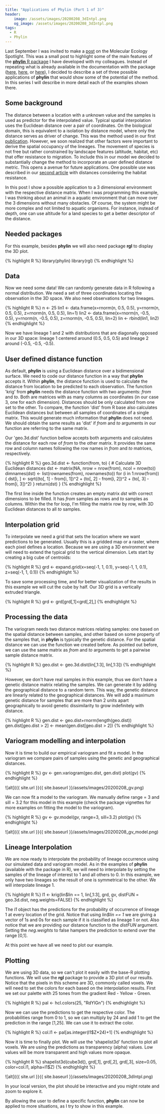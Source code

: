 ```yaml
---
title: "Applications of Phylin (Part 1 of 3)"
header:
    image: /assets/images/20200208_3dIntpl.png
    og_image: /assets/images/20200208_3dIntpl.png
tags:
  - R
  - Phylin
---
```


Last September I was invited to make a [post](https://molecularecologyblog.com/2019/09/03/method-summary-mapping-genetic-patterns-across-landscapes-with-phylin/) on the Molecular Ecology Spotlight. This was a small post to highlight some of the main features of the [**phylin** R package](https://cran.r-project.org/web/packages/phylin/index.html) I have developed with my colleagues. Instead of repeating what is already available in the documentation with the package ([here](https://cran.r-project.org/web/packages/phylin/vignettes/phylin_tutorial.pdf), [here](https://cran.r-project.org/web/packages/phylin/vignettes/resistance_tutorial.pdf), or [here](https://cran.r-project.org/web/packages/phylin/phylin.pdf)), I decided to describe a set of three possible applications of **phylin** that would show some of the potential of the method. In this series I will describe in more detail each of the examples shown there.

## Some background

The distance between a location with a unknown value and the samples is used as predictor for the interpolated value. Typical spatial interpolation uses the Euclidean distance over a pair of coordinates. On the biological domain, this is equivalent to a isolation by distance model, where only the distance serves as driver of change. This was the method used in our first [publication](https://onlinelibrary.wiley.com/doi/abs/10.1111/1755-0998.12312). However, we soon realized that other factors were important to derive the spatial occupancy of the lineages. The movement of species is not free but rather constrained by landscape features (altitude, habitat, etc) that offer resistance to migration. To include this in our model we decided to substantially change the method to incorporate an user defined distance metric. This opens a avenue for future applications. One possible use was described in our [second article](https://onlinelibrary.wiley.com/doi/abs/10.1111/1755-0998.13010) with distances considering the habitat resistance.

In this post I show a possible application to a 3 dimensional environment with the respective distance matrix. When I was programming this example, I was thinking about an animal in a aquatic environment that can move over the 3 dimensions without many obstacles. Of course, the system might be more complex and not limited to aquatic organisms. For instance, instead of depth, one can use altitude for a land species to get a better descriptor of the distance.

## Needed packages

For this example, besides **phylin** we will also need package **rgl** to display the 3D plot.

{% highlight R %}
library(phylin)
library(rgl)
{% endhighlight %}

## Data

Now we need some data! We can randomly generate data in R following a normal distribution. We need a set of three coordinates locating the observation in the 3D space. We also need observations for two lineages.

{% highlight R %}
n <- 25
lin1 <- data.frame(x=rnorm(n, 0.5, 0.5),
                   y=rnorm(n, 0.5, 0.5),
                   z=rnorm(n, 0.5, 0.5), lin=1)
lin2 <- data.frame(x=rnorm(n, -0.5, 0.5),
                   y=rnorm(n, -0.5, 0.5),
                   z=rnorm(n, -0.5, 0.5), lin=2)
lin <- rbind(lin1, lin2)
{% endhighlight %}

Now we have lineage 1 and 2 with distributions that are diagonally opposed in our 3D space: lineage 1 centered around (0.5, 0.5, 0.5) and lineage 2 around (-0.5, -0.5, -0.5).

## User defined distance function

As default, **phylin**  is using a Euclidean distance over a bidimensional surface. We need to code our distance function in a way that **phylin** accepts it. Within **phylin**, the distance function is used to calculate the distance from location to be predicted to each observation. The function 'krig' from **phylin** needs the distance function with two arguments: *from* and *to*. Both are matrices with as many columns as coordinates (in our case 3, one for each dimension). Distances should be only calculated from one set to the other. To compare, the function 'dist' from R base also calculates Euclidean distances but between all samples of coordinates of a single matrix. This would generate much information that **phylin** does not need. We should obtain the same results as 'dist' if *from* and *to* arguments in our function are referring to the same matrix.

Our 'geo.3d.dist' function bellow accepts both arguments and calculates the distance for each row of *from* to the other matrix. It provides the same row and column names following the row names in *from* and *to* matrices, respectively.

{% highlight R %}
geo.3d.dist <- function(from, to) {
    # Calculate 3D Euclidean distances
    dst <- matrix(NA, nrow = nrow(from), ncol = nrow(to))
    dimnames(dst) <- list(rownames(from), rownames(to))
    for (i in 1:nrow(from)) {
        dst[i, ] <- sqrt((to[, 1] - from[i, 1])^2 +
                         (to[, 2] - from[i, 2])^2 +
                         (to[, 3] - from[i, 3])^2)
    }
    return(dst)
}
{% endhighlight %}

The first line inside the function creates an empty matrix *dst* with correct dimensions to be filled. It has *from* samples as rows and *to* samples as columns. Within the the for loop, I'm filling the matrix row by row, with 3D Euclidean distances to all *to* samples.


## Interpolation grid

To interpolate we need a grid that sets the location where we want predictions to be generated. Usually this is a gridded map or a raster, where each pixel defines a location. Because we are using a 3D environment we will need to extend the typical grid to the vertical dimension. Lets start by creating a big cube of centroids:

{% highlight R %}
grd <- expand.grid(x=seq(-1, 1, 0.1), y=seq(-1, 1, 0.1),
                   z=seq(-1, 1, 0.1))
{% endhighlight %}

To save some processing time, and for better visualization of the results in this example we will cut the cube by half. Our 3D grid is a vertically extruded triangle.

{% highlight R %}
grd <- grd[grd[,1]<grd[,2],]
{% endhighlight %}

## Processing the data

The variogram needs two distance matrices relating samples: one based on the spatial distance between samples, and other based on some property of the samples that, in **phylin** is typically the genetic distance. For the spatial distance we can use the function we created before. As pointed out before, we can use the same matrix as *from* and *to* arguments to get a pairwise sample distance matrix.

{% highlight R %}
geo.dist <- geo.3d.dist(lin[,1:3], lin[,1:3])
{% endhighlight %}

However, we don't have real samples in this example, thus we don't have a genetic distance matrix relating the samples. We can generate it by adding the geographical distance to a random term. This way, the genetic distance are linearly related to the geographical distances. We will add a maximum genetic distance for samples that are more than 2 units apart geographically to avoid genetic dissimilarity to grow indefinitely with distance.

{% highlight R %}
gen.dist <- geo.dist+rnorm(length(geo.dist))
gen.dist[geo.dist > 2] <- mean(gen.dist[geo.dist > 2])
{% endhighlight %}


## Variogram modelling and interpolation

Now it is time to build our empirical variogram and fit a model. In the variogram we compare pairs of samples using the genetic and geographical distances.

{% highlight R %}
gv <- gen.variogram(geo.dist, gen.dist)
plot(gv)
{% endhighlight %}

![alt]({{ site.url }}{{ site.baseurl }}/assets/images/20200208_gv.png)

We can now fit a model to the variogram. We manually define range = 3 and sill = 3.2 for this model in this example (check the package vignettes for more examples on fitting the model to the variogram).

{% highlight R %}
gv <- gv.model(gv, range=3, sill=3.2)
plot(gv)
{% endhighlight %}

![alt]({{ site.url }}{{ site.baseurl }}/assets/images/20200208_gv_model.png)

## Lineage Interpolation

We are now ready to interpolate the probability of lineage occurrence using our simulated data and variogram model. As in the examples of **phylin** (available with the package in R), we will need to interpolate by setting the samples of the lineage of interest to 1 and all others to 0. In this example, we only have two lineages so the result of one is symmetrical to the other. We will interpolate lineage 1.


{% highlight R %}
l1 <- krig(lin$lin == 1, lin[,1:3], grd, gv,
           distFUN = geo.3d.dist, neg.weights=FALSE)
{% endhighlight %}

The *l1* object has the predictions for the probability of occurrence of lineage 1 at every location of the grid. Notice that using *lin$lin == 1* we are giving a vector of 1s and 0s for each sample if it is classified as lineage 1 or not. Also notice that we are providing our distance function to the *distFUN* argument. Setting the *neg.weights* to false hampers the prediction to extend over the range [0,1].

At this point we have all we need to plot our example.

## Plotting

We are using 3D data, so we can't plot it easily with the base-R plotting functions. We will use the **rgl** package to provide a 3D plot of our results. Notice that the pixels in this scheme are 3D, commonly called voxels. We will need to set the colors for each based on the interpolation results. First we set our palette with 25 tones from the gradient Red - Yellow - Green.  


{% highlight R %}
pal <- hcl.colors(25, "RdYlGn")
{% endhighlight %}


Now we can use the predictions to get the respective color. The probabilities range from 0 to 1, so we can multiply by 24 and add 1 to get the prediction in the range [1,25]. We can use it to extract the color.

{% highlight R %}
  col.l1 <- pal[as.integer(l1$Z*24)+1]
{% endhighlight %}


Now it is time to finally plot. We will use the 'shapelist3d' function to plot all voxels. We are using the predictions as transparency (alpha) values. Low values will be more transparent and high values more opaque.

{% highlight R %}
shapelist3d(cube3d(), grd[,1], grd[,2], grd[,3], size=0.05,
            color=col.l1, alpha=l1$Z)
{% endhighlight %}

![alt]({{ site.url }}{{ site.baseurl }}/assets/images/20200208_3dIntpl.png)


In your local version, the plot should be interactive and you might rotate and zoom to explore it.

By allowing the user to define a specific function, **phylin** can now be applied to more situations, as I try to show in this example.
